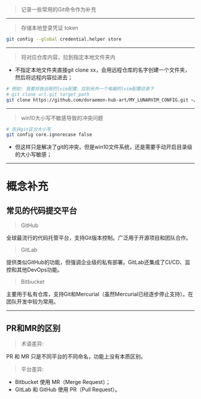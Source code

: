 > 记录一些常用的Git命令作为补充 

---

> 存储本地登录凭证 token

```bash
git config --global credential.helper store
```

---

> 将对应仓库内容，拉到指定本地文件夹内

- 不指定本地文件夹直接git clone xx，会用远程仓库的名字创建一个文件夹，然后将远程内容拉进去；

```bash
# 例如: 我要将我远程的lvim配置，拉到另外一个电脑的lvim配置目录下
# git clone url.git target_path
git clone https://github.com/doraemon-hub-art/MY_LUNARVIM_CONFIG.git ~/.config/lvim
```

---

> win10大小写不敏感导致的冲突问题

```bash
# 告诉git区分大小写
git config core.ignorecase false  
```

- 但这样只是解决了git的冲突，但是win10文件系统，还是需要手动开启目录级的大小写敏感；

---

# 概念补充

## 常见的代码提交平台

> GitHub

全球最流行的代码托管平台，支持Git版本控制。广泛用于开源项目和团队合作。

> GitLab

提供类似GitHub的功能，但强调企业级的私有部署。GitLab还集成了CI/CD、监控和其他DevOps功能。

> Bitbucket

主要用于私有仓库，支持Git和Mercurial（虽然Mercurial已经逐步停止支持）。在团队开发中较为常用。

---

## PR和MR的区别

> 术语差异: 

PR 和 MR 只是不同平台的不同命名，功能上没有本质区别。

> 平台差异:

- Bitbucket 使用 MR（Merge Request）；
- GitLab 和 GitHub 使用 PR（Pull Request）。
